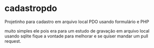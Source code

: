 # cadastropdo
Projetinho para cadastro em arquivo local PDO usando formulário e PHP

muito simples ele pois era para um estudo de gravação em arquivo local usando sqlite fique a vontade para melhorar e se quiser mandar um pull request.
